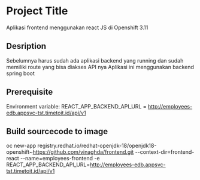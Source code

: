 # Project Title

Aplikasi frontend menggunakan react JS di Openshift 3.11

## Desription

Sebelumnya harus sudah ada aplikasi backend yang running dan sudah memiliki route yang bisa diakses API nya
Aplikasi ini menggunakan backend spring boot

## Prerequisite

Environment variable:
REACT_APP_BACKEND_API_URL = http://employees-edb.appsvc-tst.timetoit.id/api/v1

## Build sourcecode to image

oc new-app registry.redhat.io/redhat-openjdk-18/openjdk18-openshift~https://github.com/vinaghda/frontend.git --context-dir=frontend-react --name=employees-frontend -e REACT_APP_BACKEND_API_URL=http://employees-edb.appsvc-tst.timetoit.id/api/v1 
